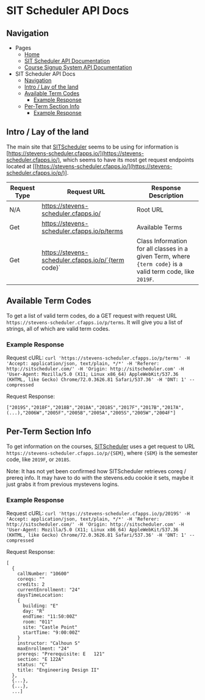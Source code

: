 # SIT Scheduler API Docs

## Navigation
- Pages
  - [Home](home.md)
  - [SIT Scheduler API Documentation](sitsched.md)
  - [Course Signup System API Documentation](signup.md)
- SIT Scheduler API Docs
	- [Navigation](#navigation)
	- [Intro / Lay of the land](#intro-lay-of-the-land)
	- [Available Term Codes](#available-term-codes)
		- [Example Response](#example-response)
	- [Per-Term Section Info](#per-term-section-info)
		- [Example Response](#example-response)

## Intro / Lay of the land
The main site that [SITScheduler](http://sitscheduler.com/) seems to be using for information is
[https://stevens-scheduler.cfapps.io/](https://stevens-scheduler.cfapps.io/), which seems to have
its most get request endpoints located at [[https://stevens-scheduler.cfapps.io/](https://stevens-scheduler.cfapps.io/p/)].

| Request Type | Request URL | Response Description |
|--------------|-------------|----------------------|
| N/A | https://stevens-scheduler.cfapps.io/ | Root URL |
| Get | https://stevens-scheduler.cfapps.io/p/terms | Available Terms |
| Get | https://stevens-scheduler.cfapps.io/p/`{term code}` | Class Information for all classes in a given Term, where `{term code}` is a valid term code, like `2019F`. |

## Available Term Codes
To get a list of valid term codes, do a GET request with request URL `https://stevens-scheduler.cfapps.io/p/terms`. It will give you a list of strings, all of which are valid term codes.

### Example Response
Request cURL: `curl 'https://stevens-scheduler.cfapps.io/p/terms' -H 'Accept: application/json, text/plain, */*' -H 'Referer: http://sitscheduler.com/' -H 'Origin: http://sitscheduler.com' -H 'User-Agent: Mozilla/5.0 (X11; Linux x86_64) AppleWebKit/537.36 (KHTML, like Gecko) Chrome/72.0.3626.81 Safari/537.36' -H 'DNT: 1' --compressed`

Request Response:
```
["2019S","2018F","2018B","2018A","2018S","2017F","2017B","2017A", (...),"2006W","2005F","2005B","2005A","2005S","2005W","2004F"]
```

## Per-Term Section Info

To get information on the courses, [SITScheduler](http://sitscheduler.com/) uses
a get request to URL `https://stevens-scheduler.cfapps.io/p/{SEM}`, where `{SEM}`
is the semester code, like `2019F`, or `2018S`.

Note: It has not yet been confirmed how SITScheduler retrieves coreq / prereq info.
It may have to do with the stevens.edu cookie it sets, maybe it just grabs it from previous
mystevens logins.

### Example Response
Request cURL: `curl 'https://stevens-scheduler.cfapps.io/p/2019S' -H 'Accept: application/json, text/plain, */*' -H 'Referer: http://sitscheduler.com/' -H 'Origin: http://sitscheduler.com' -H 'User-Agent: Mozilla/5.0 (X11; Linux x86_64) AppleWebKit/537.36 (KHTML, like Gecko) Chrome/72.0.3626.81 Safari/537.36' -H 'DNT: 1' --compressed`

Request Response:
```
[
  {
    callNumber: "10600"
    coreqs: ""
    credits: 2
    currentEnrollment: "24"
    daysTimeLocation:
    {
      building: "E"
      day: "R"
      endTime: "11:50:00Z"
      room: "011"
      site: "Castle Point"
      startTime: "9:00:00Z"
    }
    instructor: "Calhoun S"
    maxEnrollment: "24"
    prereqs: "Prerequisite: E   121"
    section: "E 122A"
    status: "C"
    title: "Engineering Design II"
  },
  {...},
  {...},
  ...]
```
<!-- TODO: format all of this better for later -->
